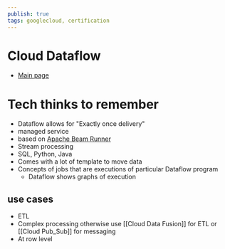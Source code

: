 ```yaml
---
publish: true
tags: googlecloud, certification
---
```


# Cloud Dataflow
- [Main page](https://cloud.google.com/dataflow)

# Tech thinks to remember
- Dataflow allows for "Exactly once delivery"
- managed service
- based on [Apache Beam Runner](https://beam.apache.org/get-started/beam-overview/)
- Stream processing
- SQL, Python, Java
- Comes with a lot of template to move data
- Concepts of jobs that are executions of particular Dataflow program
	- Dataflow shows graphs of execution

## use cases
- ETL
- Complex processing otherwise use [[Cloud Data Fusion]] for ETL or  [[Cloud Pub_Sub]] for messaging
- At row level